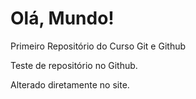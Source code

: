 # Olá, Mundo!
 Primeiro Repositório do Curso Git e Github

 Teste de repositório no Github.

 Alterado diretamente no site.
